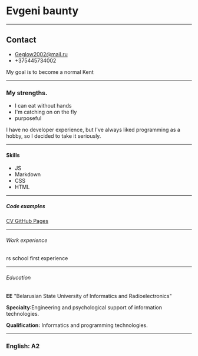 # Evgeni baunty
---
## Contact
* Geglow2002@mail.ru
* +375445734002

My goal is to become a normal Kent

---
### My strengths.
* I can eat without hands
* I'm catching on on the fly
* purposeful

I have no developer experience, but I've always liked programming as a hobby, so I decided to take it seriously.

---
#### Skills
* JS
* Markdown
* CSS
* HTML
---
##### Сode examples

[CV GitHub Pages](https://github.com/Baunty2001/rsschool-cv/tree/main)

----
###### Work experience
rs school first experience

---
###### Education
__EE__ "Belarusian State University of Informatics and Radioelectronics"

__Specialty__:Engineering and psychological support of information technologies.

__Qualification:__ Informatics and programming technologies.

---
### English: A2

